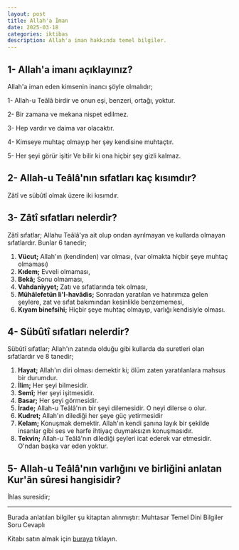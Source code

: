 ```yaml
---
layout: post
title: Allah'a İman
date: 2025-03-18
categories: iktibas
description: Allah'a iman hakkında temel bilgiler.
---
```


## 1- Allah'a imanı açıklayınız?

Allah'a iman eden kimsenin inancı şöyle olmalıdır;

1- Allah-u Teâlâ birdir ve onun eşi, benzeri, ortağı, yoktur.

2- Bir zamana ve mekana nispet edilmez.

3- Hep vardır ve daima var olacaktır.

4- Kimseye muhtaç olmayıp her şey kendisine muhtaçtır.

5- Her şeyi görür işitir Ve bilir ki ona hiçbir şey gizli kalmaz.

## 2- Allah-u Teâlâ'nın sıfatları kaç kısımdır?

Zâtî ve sübûtî olmak üzere iki kısımdır.

## 3- Zâtî sıfatları nelerdir?

Zâtî sıfatlar; Allahu Teâlâ'ya ait olup ondan ayrılmayan ve kullarda olmayan sıfatlardır. Bunlar 6 tanedir;

1. **Vücut;** Allah'ın (kendinden) var olması, (var olmakta hiçbir şeye muhtaç olmaması)
2. **Kıdem;** Evveli olmaması,
3. **Bekâ;** Sonu olmaması,
4. **Vahdaniyyet;** Zatı ve sıfatlarında tek olması,
5. **Mühâlefetün li'l-havâdis;** Sonradan yaratılan ve hatırımıza gelen şeylere, zat ve sıfat bakımından kesinlikle benzememesi,
6. **Kıyam binefsihi;** Hiçbir şeye muhtaç olmayıp, varlığı kendisiyle olması.

## 4- Sübûtî sıfatları nelerdir?

Sübûtî sıfatlar; Allah'ın zatında olduğu gibi kullarda da suretleri olan sıfatlardır ve 8 tanedir;

1. **Hayat;** Allah'ın diri olması demektir ki; ölüm zaten yaratılanlara mahsus bir durumdur.
2. **İlim;** Her şeyi bilmesidir.
3. **Semî;** Her şeyi işitmesidir.
4. **Basar;** Her şeyi görmesidir.
5. **İrade;** Allah-u Teâlâ'nın bir şeyi dilemesidir. O neyi dilerse o olur.
6. **Kudret;** Allah'ın dilediği her şeye güç yetirmesidir
7. **Kelam;** Konuşmak demektir. Allah'ın kendi şanına layık bir şekilde insanlar gibi ses ve harfe ihtiyaç duymaksızın konuşmasıdır.
8. **Tekvin;** Allah-u Teâlâ'nın dilediği şeyleri icat ederek var etmesidir. O'ndan başka var eden yoktur.

## 5- Allah-u Teâlâ'nın varlığını ve birliğini anlatan Kur'ân sûresi hangisidir?

İhlas suresidir;

---

Burada anlatılan bilgiler şu kitaptan alınmıştır:
Muhtasar Temel Dini Bilgiler Soru Cevaplı

Kitabı satın almak için [buraya](https://www.ahiskayayinevi.com/muhtasar-temel-dini-bilgiler-soru-cevapli) tıklayın.
